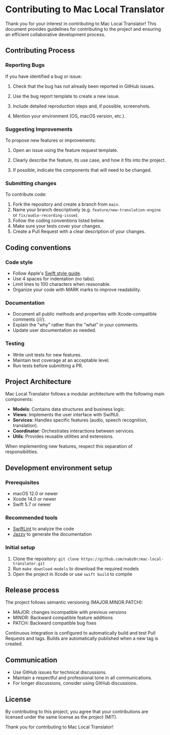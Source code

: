# Contributing to Mac Local Translator

Thank you for your interest in contributing to Mac Local Translator! This document provides guidelines for contributing to the project and ensuring an efficient collaborative development process.

## Contributing Process

### Reporting Bugs

If you have identified a bug or issue:

1. Check that the bug has not already been reported in GitHub issues.

2. Use the bug report template to create a new issue.

3. Include detailed reproduction steps and, if possible, screenshots.

4. Mention your environment (OS, macOS version, etc.).

### Suggesting Improvements

To propose new features or improvements:

1. Open an issue using the feature request template.

2. Clearly describe the feature, its use case, and how it fits into the project.

3. If possible, indicate the components that will need to be changed.

### Submitting changes

To contribute code:

1. Fork the repository and create a branch from `main`.
2. Name your branch descriptively (e.g. `feature/new-translation-engine` or `fix/audio-recording-issue`).
3. Follow the coding conventions listed below.
4. Make sure your tests cover your changes.
5. Create a Pull Request with a clear description of your changes.

## Coding conventions

### Code style

- Follow Apple's [Swift style guide](https://swift.org/documentation/api-design-guidelines/).
- Use 4 spaces for indentation (no tabs).
- Limit lines to 100 characters when reasonable.
- Organize your code with MARK marks to improve readability.

### Documentation

- Document all public methods and properties with Xcode-compatible comments (///).
- Explain the "why" rather than the "what" in your comments.
- Update user documentation as needed.

### Testing

- Write unit tests for new features.
- Maintain test coverage at an acceptable level.
- Run tests before submitting a PR.

## Project Architecture

Mac Local Translator follows a modular architecture with the following main components:

- **Models**: Contains data structures and business logic.
- **Views**: Implements the user interface with SwiftUI.
- **Services**: Handles specific features (audio, speech recognition, translation).
- **Coordinator**: Orchestrates interactions between services.
- **Utils**: Provides reusable utilities and extensions.

When implementing new features, respect this separation of responsibilities.

## Development environment setup

### Prerequisites

- macOS 12.0 or newer
- Xcode 14.0 or newer
- Swift 5.7 or newer

### Recommended tools

- [SwiftLint](https://github.com/realm/SwiftLint) to analyze the code
- [Jazzy](https://github.com/realm/jazzy) to generate the documentation

### Initial setup

1. Clone the repository: `git clone https://github.com/nabz0r/mac-local-translator.git`
2. Run `make download-models` to download the required models
3. Open the project in Xcode or use `swift build` to compile

## Release process

The project follows semantic versioning (MAJOR.MINOR.PATCH):

- MAJOR: changes incompatible with previous versions
- MINOR: Backward compatible feature additions
- PATCH: Backward compatible bug fixes

Continuous integration is configured to automatically build and test Pull Requests and tags. Builds are automatically published when a new tag is created.

## Communication

- Use GitHub issues for technical discussions.
- Maintain a respectful and professional tone in all communications.
- For longer discussions, consider using GitHub discussions.

## License

By contributing to this project, you agree that your contributions are licensed under the same license as the project (MIT).

Thank you for contributing to Mac Local Translator!
